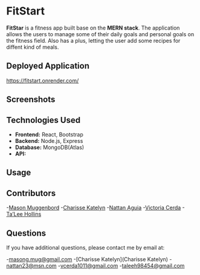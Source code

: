 # FitStart

**FitStar** is a fitness app built base on the **MERN stack**. The application allows the users to manage some of their daily goals and personal goals on the fitness field. Also has a plus, letting the user add some recipes for diffent kind of meals.


## Deployed Application

https://fitstart.onrender.com/


## Screenshots


## Technologies Used

* **Frontend:** React, Bootstrap
* **Backend:** Node.js, Express
* **Database:** MongoDB(Atlas)
* **API:** 


## Usage


## Contributors

-[Mason Muggenbord](https://github.com/MasonMug)
-[Charisse Katelyn](https://github.com/ckstar02)
-[Nattan Aguia](https://github.com/ckstar02)
-[Victoria Cerda](https://github.com/honeyocean)
-[Ta’Lee Hollins](https://github.com/TalHol06)

## Questions

If you have additional questions, please contact me by email at:


-[masong.mug@gmail.com](masong.mug@gmail.com)
-[Charisse Katelyn](Charisse Katelyn)
-[nattan23@msn.com](nattan23@msn.com)
-[vcerda1011@gmail.com](vcerda1011@gmail.com)
-[taleeh98454@gmail.com](taleeh98454@gmail.com)